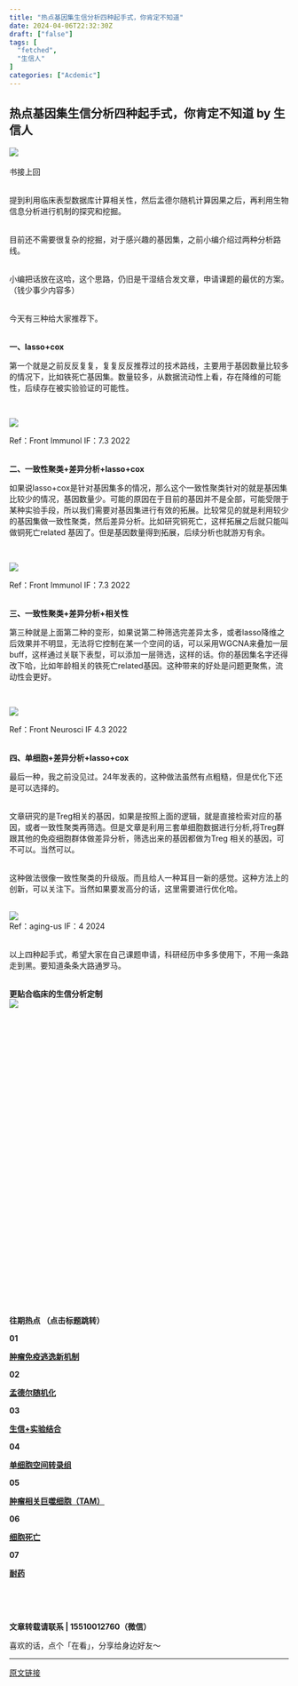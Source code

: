 ```yaml
---
title: "热点基因集生信分析四种起手式，你肯定不知道"
date: 2024-04-06T22:32:30Z
draft: ["false"]
tags: [
  "fetched",
  "生信人"
]
categories: ["Acdemic"]
---
```

热点基因集生信分析四种起手式，你肯定不知道 by 生信人
------
<div><section><span></span></section><section><span><img data-galleryid="" data-imgfileid="503745095" data-ratio="0.3274582560296846" data-src="https://mmbiz.qpic.cn/mmbiz_gif/N3X4LBoaQjU9abk37Q6pRd9QUqmbgwBYMLh9SImibmH2QJhYav5XWHhgxw9GuyLIXqOmyasZ5njzHdvEreJazxg/640?wx_fmt=gif&amp;from=appmsg" data-type="gif" data-w="1078" src="https://mmbiz.qpic.cn/mmbiz_gif/N3X4LBoaQjU9abk37Q6pRd9QUqmbgwBYMLh9SImibmH2QJhYav5XWHhgxw9GuyLIXqOmyasZ5njzHdvEreJazxg/640?wx_fmt=gif&amp;from=appmsg"></span></section><section><span></span></section><section><span></span></section><section><br></section><section><span>书接上回</span><p></p></section><section><span><br></span></section><section><span>提到利用临床表型数据库计算相关性，然后孟德尔随机计算因果之后，</span><span>再利用生</span><span>物信息分析进</span><span>行机制的探究和挖掘。</span></section><section><span><br></span></section><section><p></p></section><section><span>目前还不需要很复杂的挖掘，对于感兴趣的基因集，之前小编介绍过两种分析路线。</span><p></p></section><section><span><br></span></section><section><span>小编把话放在这哈，这个思路，仍旧是干湿结合发文章，申请课题的最优的方案。（钱少事少内容多）</span><p></p></section><section><span><br></span></section><section><span>今天有三种给大家推荐下。</span><p></p></section><section><span><br></span></section><section><span><strong><span>一、lasso+cox</span></strong></span><p></p></section><section><span>第一个就是之前反反复复，复复反反推荐过的技术路线，主要用于基因数量比较多的情况下，比如铁死亡基因集。数量较多，从数据流动性上看，存在降维的可能性，后续存在被实验验证的可能性。</span><p></p></section><section><span><br></span></section><p><img data-galleryid="" data-imgfileid="503745089" data-ratio="0.5013927576601671" data-s="300,640" data-src="https://mmbiz.qpic.cn/mmbiz_png/N3X4LBoaQjWbk6hia6jj5agBfjibdhFOVSwH0UdZjdvqFZQpZaiazVXgHoNbtPmEsPyfBj0dLsicRKC5S1qhKBqic2w/640?wx_fmt=png&amp;from=appmsg" data-type="png" data-w="1077" src="https://mmbiz.qpic.cn/mmbiz_png/N3X4LBoaQjWbk6hia6jj5agBfjibdhFOVSwH0UdZjdvqFZQpZaiazVXgHoNbtPmEsPyfBj0dLsicRKC5S1qhKBqic2w/640?wx_fmt=png&amp;from=appmsg"></p><section><span></span></section><section><span>Ref：Front Immunol IF：7.3 2022</span><p></p></section><section><br></section><section><span><strong><span>二、一致性聚类+差异分析+lasso+cox</span></strong></span><p></p></section><section><span>如果说lasso+cox是针对基因集多的情况，那么这个一致性聚类针对的就是基因集比较少的情况，基因数量少。可能的原因在于目前的基因并不是全部，可能受限于某种实验手段，所以我们需要对基因集进行有效的拓展。比较常见的就是利用较少的基因集做一致性聚类，然后差异分析。比如研究铜死亡，这样拓展之后就只能叫做铜死亡related 基因了。但是基因数量得到拓展，后续分析也就游刃有余。</span><p></p></section><section><span><br></span></section><p><img data-galleryid="" data-imgfileid="503745090" data-ratio="0.37962962962962965" data-s="300,640" data-src="https://mmbiz.qpic.cn/mmbiz_png/N3X4LBoaQjWbk6hia6jj5agBfjibdhFOVSzMDVv24WzwItDiaHBuiat8yPrD1ZhgPVK1ItRhBNDh2rgz8u8CSL0slQ/640?wx_fmt=png&amp;from=appmsg" data-type="png" data-w="1080" src="https://mmbiz.qpic.cn/mmbiz_png/N3X4LBoaQjWbk6hia6jj5agBfjibdhFOVSzMDVv24WzwItDiaHBuiat8yPrD1ZhgPVK1ItRhBNDh2rgz8u8CSL0slQ/640?wx_fmt=png&amp;from=appmsg"></p><section><span></span></section><section><span>Ref：Front Immunol IF：7.3 2022</span><p></p></section><section><br></section><section><span><strong><span>三、一致性聚类+差异分析+相关性</span></strong></span><p></p></section><section><span>第三种就是上面第二种的变形，如果说第二种筛选完差异太多，或者lasso降维之后效果并不明显，无法将它控制在某一个空间的话，可以采用WGCNA来叠加一层buff，这样通过关联下表型，可以添加一层筛选，这样的话。你的基因集名字还得改下哈，比如年龄相关的铁死亡related基因。这种带来的好处是问题更聚焦，流动性会更好。</span><p></p></section><section><span><br></span></section><p><img data-galleryid="" data-imgfileid="503745091" data-ratio="0.4601851851851852" data-s="300,640" data-src="https://mmbiz.qpic.cn/mmbiz_png/N3X4LBoaQjWbk6hia6jj5agBfjibdhFOVSIEIiaNRSMK7LcoImVnw5YyEZ08JsMK9F3w9b7jPVqO7zX0kJOBtDOUw/640?wx_fmt=png&amp;from=appmsg" data-type="png" data-w="1080" src="https://mmbiz.qpic.cn/mmbiz_png/N3X4LBoaQjWbk6hia6jj5agBfjibdhFOVSIEIiaNRSMK7LcoImVnw5YyEZ08JsMK9F3w9b7jPVqO7zX0kJOBtDOUw/640?wx_fmt=png&amp;from=appmsg"></p><section><span></span></section><section><span>Ref：Front Neurosci IF 4.3 2022</span><p></p></section><section><br></section><section><span><strong><span>四、单细胞+差异分析+lasso+cox</span></strong></span><p></p></section><section><span>最后一种，我之前没见过。24年发表的，这种做法虽然有点粗糙，但是优化下还是可以选择的。</span><p></p></section><section><span><br></span></section><section><span>文章研究的是Treg相关的基因，如果是按照上面的逻辑，就是直接检索对应的基因，或者一致性聚类再筛选。但是文章是利用三套单细胞数据进行分析,将Treg群跟其他的免疫细胞群体做差异分析，筛选出来的基因都做为Treg 相关的基因，可不可以。当然可以。</span><p></p></section><section><span><br></span></section><section><span>这种做法很像一致性聚类的升级版。而且给人一种耳目一新的感觉。这种方法上的创新，可以关注下。当然如果要发高分的话，这里需要进行优化哈。</span><p></p></section><section><span><br></span></section><section><img data-galleryid="" data-imgfileid="503745092" data-ratio="0.6329113924050633" data-s="300,640" data-src="https://mmbiz.qpic.cn/mmbiz_png/N3X4LBoaQjWbk6hia6jj5agBfjibdhFOVSSibutqvS44jNm82Qeia3jXF5rqs6ibkickiaLia8bdCLQr1If5iaxnjrXnJ7w/640?wx_fmt=png&amp;from=appmsg" data-type="png" data-w="1027" src="https://mmbiz.qpic.cn/mmbiz_png/N3X4LBoaQjWbk6hia6jj5agBfjibdhFOVSSibutqvS44jNm82Qeia3jXF5rqs6ibkickiaLia8bdCLQr1If5iaxnjrXnJ7w/640?wx_fmt=png&amp;from=appmsg"></section><section><span></span></section><section><span>Ref：aging-us IF：4 2024</span><p></p></section><section><br></section><section><span>以上四种起手式，希望大家在自己课题申请，科研经历中多多使用下，不用一条路走到黑。</span><span>要知道条条大路通罗马。</span></section><section><p></p></section><section><br></section><section><span><strong><span>更贴合临床的生信分析定制</span></strong></span><br></section><section><span><img data-imgfileid="503745094" data-ratio="1" data-src="https://mmbiz.qpic.cn/mmbiz_png/N3X4LBoaQjWbk6hia6jj5agBfjibdhFOVS7lJXPkiakxWV6IANkShLCdS2LhaCswkGHFTevYK0cZ0keiaZiaVibmzPwA/640?wx_fmt=png&amp;from=appmsg" data-type="png" data-w="512" src="https://mmbiz.qpic.cn/mmbiz_png/N3X4LBoaQjWbk6hia6jj5agBfjibdhFOVS7lJXPkiakxWV6IANkShLCdS2LhaCswkGHFTevYK0cZ0keiaZiaVibmzPwA/640?wx_fmt=png&amp;from=appmsg"></span></section><section><span><br></span></section><section><span><br></span></section><section><section powered-by="xiumi.us"><section><section powered-by="xiumi.us"><section><section powered-by="xiumi.us"><section><section powered-by="xiumi.us"><section><svg viewbox="0 0 1 1"></svg></section></section></section><section><section powered-by="xiumi.us"><p><strong>往期热点 </strong><span><strong><span>（点击标题跳转）</span></strong></span></p></section></section></section></section></section><section powered-by="xiumi.us"><section><section powered-by="xiumi.us"><section><section powered-by="xiumi.us"><p><strong>01</strong></p></section></section><section><a title="https://mp.weixin.qq.com/s?__biz=MzA5NjU5NjQ4MA==&amp;mid=2651222028&amp;idx=1&amp;sn=87b09108fde125cafe25d54c4aaf5195&amp;chksm=8b5f7763bc28fe75055c0e03ac07fe0345b20f6f379e1ac022186c72cab23d04a9537a4415b9&amp;token=2143414347&amp;lang=zh_CN&amp;scene=21#wechat_redirect" formlinkparm='[{"href":"https://mp.weixin.qq.com/s?__biz=MzA5NjU5NjQ4MA==&amp;mid=2651222028&amp;idx=1&amp;sn=87b09108fde125cafe25d54c4aaf5195&amp;chksm=8b5f7763bc28fe75055c0e03ac07fe0345b20f6f379e1ac022186c72cab23d04a9537a4415b9&amp;token=2143414347&amp;lang=zh_CN&amp;scene=21#wechat_redirect"}]' href="https://mp.weixin.qq.com/s?__biz=MzA5NjU5NjQ4MA==&amp;mid=2651222028&amp;idx=1&amp;sn=87b09108fde125cafe25d54c4aaf5195&amp;chksm=8b5f7763bc28fe75055c0e03ac07fe0345b20f6f379e1ac022186c72cab23d04a9537a4415b9&amp;token=2143414347&amp;lang=zh_CN&amp;scene=21#wechat_redirect" target="_blank" rel="noopener noreferrer" powered-by="xiumi.us" data-linktype="2"><section><p><strong>肿瘤免疫逃逸新机制</strong></p></section></a></section></section></section></section><section powered-by="xiumi.us"><section><section powered-by="xiumi.us"><section><section powered-by="xiumi.us"><p><strong>02</strong></p></section></section><section><a title="https://mp.weixin.qq.com/s?__biz=MzA5NjU5NjQ4MA==&amp;mid=2651221974&amp;idx=1&amp;sn=573c090d0e9a59ca6302a968d4dc6891&amp;chksm=8b5f68b9bc28e1afef3bf3e7ae936ff44033760a468f414f647a7ebfc0c753f0f0bd5d838eb0&amp;token=2143414347&amp;lang=zh_CN&amp;scene=21#wechat_redirect" formlinkparm='[{"href":"https://mp.weixin.qq.com/s?__biz=MzA5NjU5NjQ4MA==&amp;mid=2651221974&amp;idx=1&amp;sn=573c090d0e9a59ca6302a968d4dc6891&amp;chksm=8b5f68b9bc28e1afef3bf3e7ae936ff44033760a468f414f647a7ebfc0c753f0f0bd5d838eb0&amp;token=2143414347&amp;lang=zh_CN&amp;scene=21#wechat_redirect"}]' href="https://mp.weixin.qq.com/s?__biz=MzA5NjU5NjQ4MA==&amp;mid=2651221974&amp;idx=1&amp;sn=573c090d0e9a59ca6302a968d4dc6891&amp;chksm=8b5f68b9bc28e1afef3bf3e7ae936ff44033760a468f414f647a7ebfc0c753f0f0bd5d838eb0&amp;token=2143414347&amp;lang=zh_CN&amp;scene=21#wechat_redirect" target="_blank" rel="noopener noreferrer" powered-by="xiumi.us" data-linktype="2"><section><p><strong>孟德尔随机化</strong></p></section></a></section></section></section></section><section powered-by="xiumi.us"><section><section powered-by="xiumi.us"><section><section powered-by="xiumi.us"><p><strong>03</strong></p></section></section><section><a title="https://mp.weixin.qq.com/s?__biz=MzA5NjU5NjQ4MA==&amp;mid=2651221366&amp;idx=1&amp;sn=b0d15c3558eb47a25c27f0c6d822cce6&amp;chksm=8b5f6a19bc28e30f1a6b6de5e94de4a6dc94f2023f4c84ab7cb12c5142945f4a5c74a7faa13b&amp;token=2143414347&amp;lang=zh_CN&amp;scene=21#wechat_redirect" formlinkparm='[{"href":"https://mp.weixin.qq.com/s?__biz=MzA5NjU5NjQ4MA==&amp;mid=2651221366&amp;idx=1&amp;sn=b0d15c3558eb47a25c27f0c6d822cce6&amp;chksm=8b5f6a19bc28e30f1a6b6de5e94de4a6dc94f2023f4c84ab7cb12c5142945f4a5c74a7faa13b&amp;token=2143414347&amp;lang=zh_CN&amp;scene=21#wechat_redirect"}]' href="https://mp.weixin.qq.com/s?__biz=MzA5NjU5NjQ4MA==&amp;mid=2651221366&amp;idx=1&amp;sn=b0d15c3558eb47a25c27f0c6d822cce6&amp;chksm=8b5f6a19bc28e30f1a6b6de5e94de4a6dc94f2023f4c84ab7cb12c5142945f4a5c74a7faa13b&amp;token=2143414347&amp;lang=zh_CN&amp;scene=21#wechat_redirect" target="_blank" rel="noopener noreferrer" powered-by="xiumi.us" data-linktype="2"><section><p><strong>生信+实验结合</strong></p></section></a></section></section></section></section><section powered-by="xiumi.us"><section><section powered-by="xiumi.us"><section><section powered-by="xiumi.us"><p><strong>04</strong></p></section></section><section><a title="https://mp.weixin.qq.com/s?__biz=MzA5NjU5NjQ4MA==&amp;mid=2651214743&amp;idx=1&amp;sn=e8ff475ef8015a9222db5381416578d8&amp;chksm=8b5f54f8bc28ddee1f61b4fd9c1e4ba11dec78ca41a462e6b0b2c493864a95859ba6cf6f55d6&amp;token=1389154756&amp;lang=zh_CN&amp;scene=21#wechat_redirect" formlinkparm='[{"href":"https://mp.weixin.qq.com/s?__biz=MzA5NjU5NjQ4MA==&amp;mid=2651214743&amp;idx=1&amp;sn=e8ff475ef8015a9222db5381416578d8&amp;chksm=8b5f54f8bc28ddee1f61b4fd9c1e4ba11dec78ca41a462e6b0b2c493864a95859ba6cf6f55d6&amp;token=1389154756&amp;lang=zh_CN&amp;scene=21#wechat_redirect"}]' href="https://mp.weixin.qq.com/s?__biz=MzA5NjU5NjQ4MA==&amp;mid=2651214743&amp;idx=1&amp;sn=e8ff475ef8015a9222db5381416578d8&amp;chksm=8b5f54f8bc28ddee1f61b4fd9c1e4ba11dec78ca41a462e6b0b2c493864a95859ba6cf6f55d6&amp;token=1389154756&amp;lang=zh_CN&amp;scene=21#wechat_redirect" target="_blank" rel="noopener noreferrer" powered-by="xiumi.us" data-linktype="2"><section><p><strong>单细胞空间转录组</strong></p></section></a></section></section></section></section><section powered-by="xiumi.us"><section><section powered-by="xiumi.us"><section><section powered-by="xiumi.us"><p><strong>05</strong></p></section></section><section><a title="https://mp.weixin.qq.com/s?__biz=MzA5NjU5NjQ4MA==&amp;mid=2651203828&amp;idx=1&amp;sn=c09dbafd10d170359061258913d3c7d6&amp;chksm=8b5f2f9bbc28a68de8996969b13f26c20c051fe30be2bfc409b3391e0764ac2d20bd09efcf2f&amp;scene=21#wechat_redirect" formlinkparm='[{"href":"https://mp.weixin.qq.com/s?__biz=MzA5NjU5NjQ4MA==&amp;mid=2651203828&amp;idx=1&amp;sn=c09dbafd10d170359061258913d3c7d6&amp;chksm=8b5f2f9bbc28a68de8996969b13f26c20c051fe30be2bfc409b3391e0764ac2d20bd09efcf2f&amp;scene=21#wechat_redirect"}]' href="https://mp.weixin.qq.com/s?__biz=MzA5NjU5NjQ4MA==&amp;mid=2651203828&amp;idx=1&amp;sn=c09dbafd10d170359061258913d3c7d6&amp;chksm=8b5f2f9bbc28a68de8996969b13f26c20c051fe30be2bfc409b3391e0764ac2d20bd09efcf2f&amp;scene=21#wechat_redirect" target="_blank" rel="noopener noreferrer" powered-by="xiumi.us" data-linktype="2"><section><p><strong>肿瘤相关巨噬细胞（TAM）</strong></p></section></a></section></section></section></section><section powered-by="xiumi.us"><section><section powered-by="xiumi.us"><section><section powered-by="xiumi.us"><p><strong>06</strong></p></section></section><section><a title="https://mp.weixin.qq.com/s?__biz=MzA5NjU5NjQ4MA==&amp;mid=2651201615&amp;idx=1&amp;sn=154c456e092116f117e2dd478b05360b&amp;chksm=8b5f2720bc28ae36b5fe6679f26f02b4f4e5dbd40d131841bab2b5b2f750d9eb44755d762f0a&amp;scene=21#wechat_redirect" formlinkparm='[{"href":"https://mp.weixin.qq.com/s?__biz=MzA5NjU5NjQ4MA==&amp;mid=2651201615&amp;idx=1&amp;sn=154c456e092116f117e2dd478b05360b&amp;chksm=8b5f2720bc28ae36b5fe6679f26f02b4f4e5dbd40d131841bab2b5b2f750d9eb44755d762f0a&amp;scene=21#wechat_redirect"}]' href="https://mp.weixin.qq.com/s?__biz=MzA5NjU5NjQ4MA==&amp;mid=2651201615&amp;idx=1&amp;sn=154c456e092116f117e2dd478b05360b&amp;chksm=8b5f2720bc28ae36b5fe6679f26f02b4f4e5dbd40d131841bab2b5b2f750d9eb44755d762f0a&amp;scene=21#wechat_redirect" target="_blank" rel="noopener noreferrer" powered-by="xiumi.us" data-linktype="2"><section><p><strong>细胞死亡</strong></p></section></a></section></section></section></section><section powered-by="xiumi.us"><section><section powered-by="xiumi.us"><section><section powered-by="xiumi.us"><p><strong>07</strong></p></section></section><section><a title="https://mp.weixin.qq.com/s?__biz=MzA5NjU5NjQ4MA==&amp;mid=2651214658&amp;idx=1&amp;sn=3ac27a20520442e202f7b39463c53e3a&amp;chksm=8b5f542dbc28dd3b83bfad73ae4876771060da87292aa6f0b4eec06420dc35191f1034a504e6&amp;token=1389154756&amp;lang=zh_CN&amp;scene=21#wechat_redirect" formlinkparm='[{"href":"https://mp.weixin.qq.com/s?__biz=MzA5NjU5NjQ4MA==&amp;mid=2651214658&amp;idx=1&amp;sn=3ac27a20520442e202f7b39463c53e3a&amp;chksm=8b5f542dbc28dd3b83bfad73ae4876771060da87292aa6f0b4eec06420dc35191f1034a504e6&amp;token=1389154756&amp;lang=zh_CN&amp;scene=21#wechat_redirect"}]' href="https://mp.weixin.qq.com/s?__biz=MzA5NjU5NjQ4MA==&amp;mid=2651214658&amp;idx=1&amp;sn=3ac27a20520442e202f7b39463c53e3a&amp;chksm=8b5f542dbc28dd3b83bfad73ae4876771060da87292aa6f0b4eec06420dc35191f1034a504e6&amp;token=1389154756&amp;lang=zh_CN&amp;scene=21#wechat_redirect" target="_blank" rel="noopener noreferrer" powered-by="xiumi.us" data-linktype="2"><section><p><strong>耐药</strong></p></section></a></section></section></section></section><section powered-by="xiumi.us"><p><br></p></section></section></section><p powered-by="xiumi.us"><br></p><section powered-by="xiumi.us"><p><strong>文章转载请联系 | 15510012760（微信）</strong></p><section powered-by="xiumi.us"><section><section powered-by="xiumi.us"><section><p>喜欢的话，点个「在看」，分享给身边好友～</p></section></section></section></section></section></section><p><mp-style-type data-value="3"></mp-style-type></p></div>  
<hr>
<a href="https://mp.weixin.qq.com/s/T0Ia1Mvr50K-sbjVA-sDwA",target="_blank" rel="noopener noreferrer">原文链接</a>
